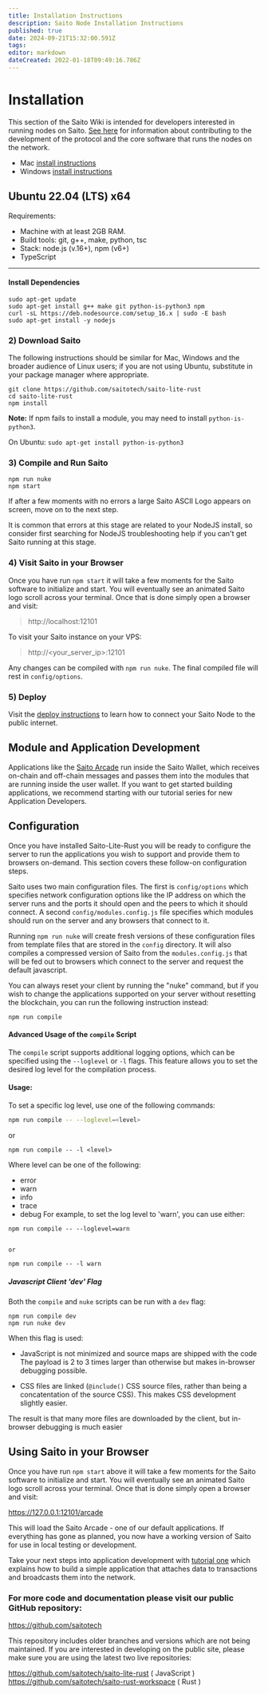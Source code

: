 ```yaml
---
title: Installation Instructions
description: Saito Node Installation Instructions
published: true
date: 2024-09-21T15:32:00.591Z
tags: 
editor: markdown
dateCreated: 2022-01-18T09:49:16.786Z
---
```


# Installation

This section of the Saito Wiki is intended for developers interested in running nodes on Saito. [See here](/tech/installation/core-software) for information about contributing to the development of the protocol and the core software that runs the nodes on the network.

- Mac [install instructions](https://wiki.saito.io/tech/installation/mac)
- Windows [install instructions](https://wiki.saito.io/en/tech/installation/windows)

## Ubuntu 22.04 (LTS) x64

Requirements:
- Machine with at least 2GB RAM.
- Build tools: git, g++, make, python, tsc
- Stack: node.js (v.16+), npm (v6+)
- TypeScript
---
#### Install Dependencies
```
sudo apt-get update
sudo apt-get install g++ make git python-is-python3 npm
curl -sL https://deb.nodesource.com/setup_16.x | sudo -E bash
sudo apt-get install -y nodejs
```
### 2) Download Saito

The following instructions should be similar for Mac, Windows and the broader audience of Linux users; if you are not using Ubuntu, substitute in your package manager where appropriate.

```
git clone https://github.com/saitotech/saito-lite-rust
cd saito-lite-rust
npm install
```
**Note:** If npm fails to install a module, you may need to install `python-is-python3`.

On Ubuntu:
`sudo apt-get install python-is-python3`

### 3) Compile and Run Saito
```
npm run nuke
npm start
```

If after a few moments with no errors a large Saito ASCII Logo appears on screen, move on to the next step.

It is common that errors at this stage are related to your NodeJS install, so consider first searching for NodeJS troubleshooting help if you can't get Saito running at this stage.

### 4) Visit Saito in your Browser
Once you have run ```npm start``` it will take a few moments for the Saito software to initialize and start. You will eventually see an animated Saito logo scroll across your terminal. Once that is done simply open a browser and visit:
> http://localhost:12101

To visit your Saito instance on your VPS:
>http://<your_server_ip>:12101
<!--
To generate a custom options file make a `options.conf` in the `config/` folder with the following content; be sure to set your endpoint to your domain:
```
{
	"server":{
		"host":"localhost",
		"port":12101,
		"protocol":"http"
		"endpoint":{
			"host":"your_domain.com",
			"port":12101,
			"protocol":"http"
		}
	}
}
```
-->

Any changes can be compiled with `npm run nuke`. The final compiled file will rest in `config/options`.

### 5) Deploy
Visit the [deploy instructions](https://wiki.saito.io/en/tech/deployment) to learn how to connect your Saito Node to the public internet.


## Module and Application Development

Applications like the [Saito Arcade](https://saito.io/arcade) run inside the Saito Wallet, which receives on-chain and off-chain messages and passes them into the modules that are running inside the user wallet. If you want to get started building applications, we recommend starting with our tutorial series for new Application Developers.



## Configuration

Once you have installed Saito-Lite-Rust you will be ready to configure the server to run the applications you wish to support and provide them to browsers on-demand. This section covers these follow-on configuration steps.

Saito uses two main configuration files. The first is ```config/options``` which specifies network configuration options like the IP address on which the server runs and the ports it should open and the peers to which it should connect. A second ```config/modules.config.js``` file specifies which modules should run on the server and any browsers that connect to it.

Running ```npm run nuke``` will create fresh versions of these configuration files from template files that are stored in the ```config``` directory. It will also compiles a compressed version of Saito from the ```modules.config.js``` that will be fed out to browsers which connect to the server and request the default javascript.

You can always reset your client by running the "nuke" command, but if you wish to change the applications supported on your server without resetting the blockchain, you can run the following instruction instead:

```npm run compile```


#### Advanced Usage of the `compile` Script

The `compile` script supports additional logging options, which can be specified using the `--loglevel` or `-l` flags. This feature allows you to set the desired log level for the compilation process.

#### Usage:

To set a specific log level, use one of the following commands:

```bash
npm run compile -- --loglevel=<level>
```

or 
```
npm run compile -- -l <level>
```

Where level can be one of the following:

- error
- warn
- info
- trace
- debug
For example, to set the log level to 'warn', you can use either:

```
npm run compile -- --loglevel=warn


or

npm run compile -- -l warn

```


##### Javascript Client 'dev' Flag

Both the `compile` and `nuke` scripts can be run with a `dev` flag:

```
npm run compile dev
npm run nuke dev
```

When this flag is used:

 * JavaScript is not minimized and source maps are shipped with the code 
   The payload is 2 to 3 times larger than otherwise but makes in-browser 
   debugging possible.
   
 * CSS files are linked (```@include()``` CSS source files, rather than 
   being a concatentation of the source CSS). This makes CSS development
   slightly easier.
   
The result is that many more files are downloaded by the client, but in-browser debugging is much easier
  

## Using Saito in your Browser

Once you have run `npm start` above it will take a few moments for the Saito software to initialize and start. You will eventually see an animated Saito logo scroll across your terminal. Once that is done simply open a browser and visit:

https://127.0.0.1:12101/arcade

This will load the Saito Arcade - one of our default applications. If everything has gone as planned, you now have a working version of Saito for use in local testing or development. 

Take your next steps into application development with [tutorial one](https://wiki.saito.io/en/tech/tutorial-1-deploy-install-application) which explains how to build a simple application that attaches data to transactions and broadcasts them into the network.



### For more code and documentation please visit our public GitHub repository:

https://github.com/saitotech

This repository includes older branches and versions which are not being maintained. If you are interested in developing on the public site, please make sure you are using the latest two live repositories:

https://github.com/saitotech/saito-lite-rust
( JavaScript )
https://github.com/saitotech/saito-rust-workspace
( Rust )



